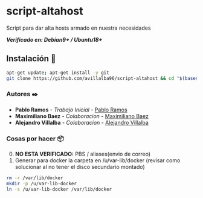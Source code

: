 # **script-altahost**

Script para dar alta hosts armado en nuestra necesidades

***Verificado en: Debian9+ / Ubuntu18+***

## **Instalación** 🔧

```bash
apt-get update; apt-get install -y git
git clone https://github.com/avillalba96/script-altahost && cd "$(basename "$_" .git)" && cd install && ./alta.lunixstart.sh
```

### **Autores** ✒️

* **Pablo Ramos** - *Trabajo Inicial* - [Pablo Ramos](https://git.lunix.com.ar/pramos)
* **Maximiliano Baez** - *Colaboracion* - [Maximiliano Baez](https://github.com/MaximilianoBz)
* **Alejandro Villalba** - *Colaboracion* - [Alejandro Villalba](https://github.com/avillalba96)

### **Cosas por hacer** 📦

0. **NO ESTA VERIFICADO:** PBS / aliases(envio de correo)
1. Generar para docker la carpeta en /u/var-lib/docker (revisar como solucionar al no tener el disco secundario montado)

```bash
rm -r /var/lib/docker
mkdir -p /u/var-lib-docker
ln -s /u/var-lib-docker /var/lib/docker
```
